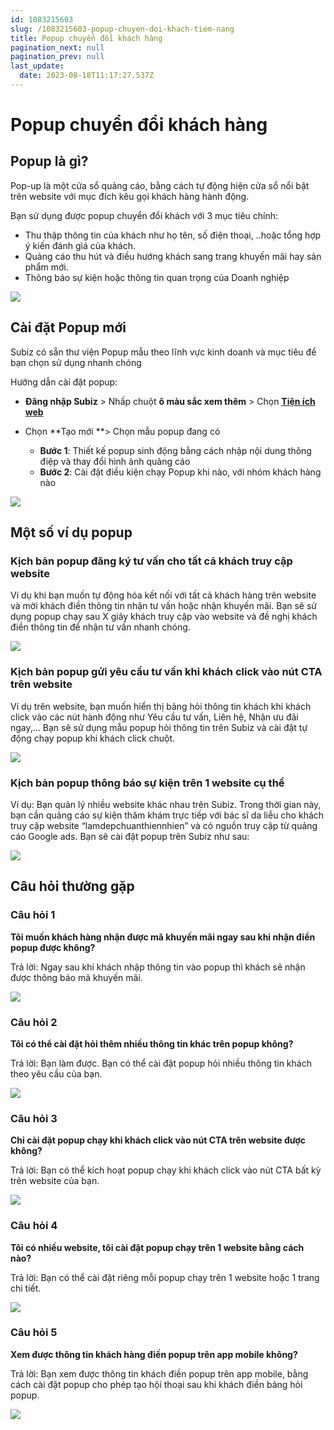 ```yaml
---
id: 1083215603
slug: /1083215603-popup-chuyen-doi-khach-tiem-nang
title: Popup chuyển đổi khách hàng
pagination_next: null
pagination_prev: null
last_update:
  date: 2023-08-18T11:17:27.537Z
---
```


# Popup chuyển đổi khách hàng



## Popup là gì?


Pop-up là một cửa sổ quảng cáo, bằng cách tự động hiện cửa sổ nổi bật trên website với mục đích kêu gọi khách hàng hành động. 



Bạn sử dụng được popup chuyển đổi khách với 3 mục tiêu chính:

- Thu thập thông tin của khách như họ tên, số điện thoại, ..hoặc tổng hợp ý kiến đánh giá của khách.
- Quảng cáo thu hút và điều hướng khách sang trang khuyến mãi hay sản phẩm mới.
- Thông báo sự kiện hoặc thông tin quan trọng của Doanh nghiệp


![](https://vcdn.subiz-cdn.com/file/firtcigcnpydkfbufuvo_acpxkgumifuoofoosble)

## Cài đặt Popup mới


Subiz có sẵn thư viện Popup mẫu theo lĩnh vực kinh doanh và mục tiêu để bạn chọn sử dụng nhanh chóng



Hướng dẫn cài đặt popup:

- **Đăng nhập Subiz** > Nhấp chuột **ô màu sắc xem thêm** > Chọn **[Tiện ích web](https://app.subiz.com.vn/web_plugin)**
- Chọn **Tạo mới **> Chọn mẫu popup đang có

    - **Bước 1**: Thiết kế popup sinh động bằng cách nhập nội dung thông điệp và thay đổi hình ảnh quảng cáo
    - **Bước 2**: Cài đặt điều kiện chạy Popup khi nào, với nhóm khách hàng nào




![](https://vcdn.subiz-cdn.com/file/firtciqgmzfkxiewofmr_acpxkgumifuoofoosble)

## Một số ví dụ popup

### Kịch bản popup đăng ký tư vấn cho tất cả khách truy cập website


Ví dụ khi bạn muốn tự động hóa kết nối với tất cả khách hàng trên website và mời khách điền thông tin nhận tư vấn hoặc nhận khuyến mãi. Bạn sẽ sử dụng popup chạy sau X giây khách truy cập vào website và đề nghị khách điền thông tin để nhận tư vấn nhanh chóng.




![](https://vcdn.subiz-cdn.com/file/firtciqgpceqsovgtdnq_acpxkgumifuoofoosble)





### Kịch bản popup gửi yêu cầu tư vấn khi khách click vào nút CTA trên website


Ví dụ trên website, bạn muốn hiển thị bảng hỏi thông tin khách khi khách click vào các nút hành động như Yêu cầu tư vấn, Liên hệ, Nhận ưu đãi ngay,... Bạn sẽ sử dụng mẫu popup hỏi thông tin trên Subiz và cài đặt tự động chạy popup khi khách click chuột.




![](https://vcdn.subiz-cdn.com/file/firtcigczumgknyqzcxa_acpxkgumifuoofoosble)

### Kịch bản popup thông báo sự kiện trên 1 website cụ thể


Ví dụ: Bạn quản lý nhiều website khác nhau trên Subiz. Trong thời gian này, bạn cần quảng cáo sự kiện thăm khám trực tiếp với bác sĩ da liễu cho khách truy cập website “lamdepchuanthiennhien” và có nguồn truy cập từ quảng cáo Google ads. Bạn sẽ cài đặt popup trên Subiz như sau:


![](https://vcdn.subiz-cdn.com/file/firtcigdeguyvpmxlqmr_acpxkgumifuoofoosble)



## Câu hỏi thường gặp

### Câu hỏi 1


**Tôi muốn khách hàng nhận được mã khuyến mãi ngay sau khi nhận điền popup được không?**

Trả lời: Ngay sau khi khách nhập thông tin vào popup thì khách sẽ nhận được thông báo mã khuyến mãi. 


![](https://vcdn.subiz-cdn.com/file/firtcigdhgtclnvvrveq_acpxkgumifuoofoosble)



### Câu hỏi 2


**Tôi có thể cài đặt hỏi thêm nhiều thông tin khác trên popup không?**

Trả lời: Bạn làm được. Bạn có thể cài đặt popup hỏi nhiều thông tin khách theo yêu cầu của bạn.


![](https://vcdn.subiz-cdn.com/file/firtcigdkqyfxoprbklo_acpxkgumifuoofoosble)









### Câu hỏi 3


**Chỉ cài đặt popup chạy khi khách click vào nút CTA trên website được không?**



Trả lời: Bạn có thể kích hoạt popup chạy khi khách click vào nút CTA bất kỳ trên website của bạn.


![](https://vcdn.subiz-cdn.com/file/firtciqgzipzcbosjbet_acpxkgumifuoofoosble)

### Câu hỏi 4


**Tôi có nhiều website, tôi cài đặt popup chạy trên 1 website bằng cách nào?**



Trả lời: Bạn có thể cài đặt riêng mỗi popup chạy trên 1 website hoặc 1 trang chi tiết.




![](https://vcdn.subiz-cdn.com/file/firtcigdqllrddofqxpv_acpxkgumifuoofoosble)

### Câu hỏi 5


**Xem được thông tin khách hàng điền popup trên app mobile không?**



Trả lời: Bạn xem được thông tin khách điền popup trên app mobile, bằng cách cài đặt popup cho phép tạo hội thoại sau khi khách điền bảng hỏi popup.


![](https://vcdn.subiz-cdn.com/file/firtciqhcxgcdftatumm_acpxkgumifuoofoosble)